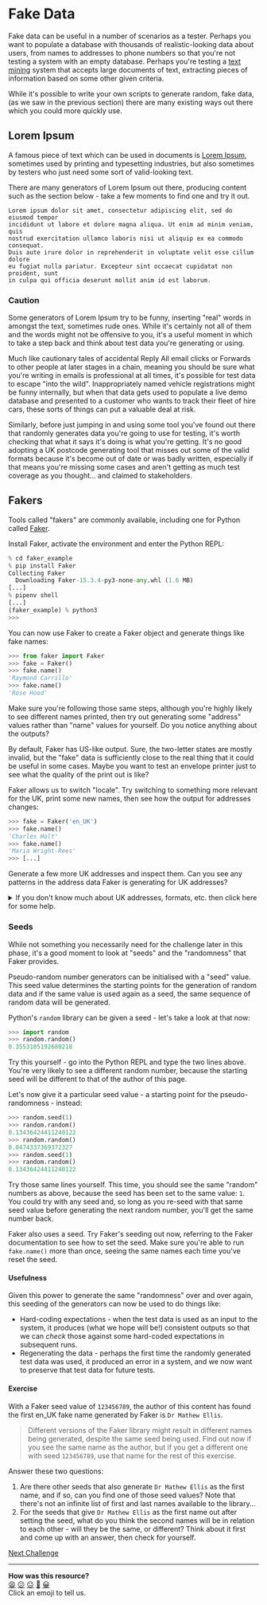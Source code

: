 # Fake Data

Fake data can be useful in a number of scenarios as a tester. Perhaps you want
to populate a database with thousands of realistic-looking data about users,
from names to addresses to phone numbers so that you're not testing a system
with an empty database. Perhaps you're testing a [text
mining](https://en.wikipedia.org/wiki/Text_mining) system that accepts large
documents of text, extracting pieces of information based on some other given
criteria.

While it's possible to write your own scripts to generate random, fake data, (as
we saw in the previous section) there are many existing ways out there which you
could more quickly use.

## Lorem Ipsum

A famous piece of text which can be used in documents is [Lorem
Ipsum](https://en.wikipedia.org/wiki/Lorem_ipsum), sometimes used by printing
and typesetting industries, but also sometimes by testers who just need some
sort of valid-looking text.

There are many generators of Lorem Ipsum out there, producing content such as
the section below - take a few moments to find one and try it out.

```
Lorem ipsum dolor sit amet, consectetur adipiscing elit, sed do eiusmod tempor
incididunt ut labore et dolore magna aliqua. Ut enim ad minim veniam, quis
nostrud exercitation ullamco laboris nisi ut aliquip ex ea commodo consequat.
Duis aute irure dolor in reprehenderit in voluptate velit esse cillum dolore
eu fugiat nulla pariatur. Excepteur sint occaecat cupidatat non proident, sunt
in culpa qui officia deserunt mollit anim id est laborum.
```

### Caution

Some generators of Lorem Ipsum try to be funny, inserting "real" words in
amongst the text, sometimes rude ones. While it's certainly not all of them and
the words might not be offensive to you, it's a useful moment in which to take a
step back and think about test data you're generating or using.

Much like cautionary tales of accidental Reply All email clicks or Forwards to
other people at later stages in a chain, meaning you should be sure what you're
writing in emails is professional at all times, it's possible for test data to
escape "into the wild". Inappropriately named vehicle registrations might be
funny internally, but when that data gets used to populate a live demo database
and presented to a customer who wants to track their fleet of hire cars, these
sorts of things can put a valuable deal at risk.

Similarly, before just jumping in and using some tool you've found out there
that randomly generates data you're going to use for testing, it's worth
checking that what it says it's doing is what you're getting. It's no good
adopting a UK postcode generating tool that misses out some of the valid formats
because it's become out of date or was badly written, especially if that means
you're missing some cases and aren't getting as much test coverage as you
thought... and claimed to stakeholders.

## Fakers

Tools called "fakers" are commonly available, including one for Python called
[Faker](https://github.com/joke2k/faker).

Install Faker, activate the environment and enter the Python REPL:

```python
% cd faker_example
% pip install Faker
Collecting Faker
  Downloading Faker-15.3.4-py3-none-any.whl (1.6 MB)
[...]
% pipenv shell
[...]
(faker_example) % python3
>>> 
```

You can now use Faker to create a Faker object and generate things like fake
names:

```python
>>> from faker import Faker
>>> fake = Faker()
>>> fake.name()
'Raymond Carrillo'
>>> fake.name()
'Rose Hood'
```

Make sure you're following those same steps, although you're highly likely to
see different names printed, then try out generating some "address" values
rather than "name" values for yourself. Do you notice anything about the
outputs?

By default, Faker has US-like output. Sure, the two-letter states are mostly
invalid, but the "fake" data is sufficiently close to the real thing that it
could be useful in some cases. Maybe you want to test an envelope printer just
to see what the quality of the print out is like?

Faker allows us to switch "locale". Try switching to something more relevant for
the UK, print some new names, then see how the output for addresses changes:

```python
>>> fake = Faker('en_UK')
>>> fake.name()
'Charles Holt'
>>> fake.name()
'Maria Wright-Rees'
>>> [...]
```

Generate a few more UK addresses and inspect them. Can you see any patterns in
the address data Faker is generating for UK addresses?

<details>
  <summary>If you don't know much about UK addresses, formats, etc. then click here for some help.</summary>

  Addresses in the UK can be different lengths - sometimes they can be as short
  as just three lines like:

```
DVLA
Swansea
SA99 1BN
```

  and sometimes they can be six, seven or maybe more! Faker is generating either
  three or four lines - along with the recipient's name like `Maria Wright-Rees`
  were we to add that in to our test data, that would mean addresses you might
  be testing with would all have either four or five lines... and that might not
  be sufficient. What if there was a problem with printing addresses longer than
  five lines?
</details>

### Seeds

While not something you necessarily need for the challenge later in this phase,
it's a good moment to look at "seeds" and the "randomness" that Faker provides.

Pseudo-random number generators can be initialised with a "seed" value. This
seed value determines the starting points for the generation of random data and
if the same value is used again as a seed, the same sequence of random data will
be generated.

Python's `random` library can be given a seed - let's take a look at that now:

```python
>>> import random
>>> random.random()
0.3553105192680218
```

Try this yourself - go into the Python REPL and type the two lines above. You're
very likely to see a different random number, because the starting seed will be
different to that of the author of this page.

Let's now give it a particular seed value - a starting point for the
pseudo-randomness - instead:

```python
>>> random.seed(1)
>>> random.random()
0.13436424411240122
>>> random.random()
0.8474337369372327
>>> random.seed(1)
>>> random.random()
0.13436424411240122
```

Try those same lines yourself. This time, you should see the same "random"
numbers as above, because the seed has been set to the same value: `1`. You
could try with any seed and, so long as you re-seed with that same seed value
before generating the next random number, you'll get the same number back.

Faker also uses a seed. Try Faker's seeding out now, referring to the Faker
documentation to see how to set the seed. Make sure you're able to run
`fake.name()` more than once, seeing the same names each time you've reset the
seed.

#### Usefulness

Given this power to generate the same "randomness" over and over again, this
seeding of the generators can now be used to do things like:

* Hard-coding expectations - when the test data is used as an input to the
  system, it produces (what we hope will be!) consistent outputs so that we can
  *check* those against some hard-coded expectations in subsequent runs.
* Regenerating the data - perhaps the first time the randomly generated test
  data was used, it produced an error in a system, and we now want to preserve
  that test data for future tests.

#### Exercise

With a Faker seed value of `123456789`, the author of this content has found the
first en_UK fake name generated by Faker is `Dr Mathew Ellis`.

> Different versions of the Faker library might result in different names being
> generated, despite the same seed being used. Find out now if you see the same
> name as the author, but if you get a different one with seed `123456789`, use
> that name for the rest of this exercise.

Answer these two questions:

1. Are there other seeds that also generate `Dr Mathew Ellis` as the first name,
   and if so, can you find one of those seed values? Note that there's not an
   infinite list of first and last names available to the library...
2. For the seeds that give `Dr Mathew Ellis` as the first name out after setting
   the seed, what do you think the second names will be in relation to each
   other - will they be the same, or different? Think about it first and come up
   with an answer, then check for yourself.

[Next Challenge](03_challenge.md)

<!-- BEGIN GENERATED SECTION DO NOT EDIT -->

---

**How was this resource?**  
[😫](https://airtable.com/shrUJ3t7KLMqVRFKR?prefill_Repository=makersacademy%2Fextending-testing&prefill_File=phase2%2F02_fake_data.md&prefill_Sentiment=😫) [😕](https://airtable.com/shrUJ3t7KLMqVRFKR?prefill_Repository=makersacademy%2Fextending-testing&prefill_File=phase2%2F02_fake_data.md&prefill_Sentiment=😕) [😐](https://airtable.com/shrUJ3t7KLMqVRFKR?prefill_Repository=makersacademy%2Fextending-testing&prefill_File=phase2%2F02_fake_data.md&prefill_Sentiment=😐) [🙂](https://airtable.com/shrUJ3t7KLMqVRFKR?prefill_Repository=makersacademy%2Fextending-testing&prefill_File=phase2%2F02_fake_data.md&prefill_Sentiment=🙂) [😀](https://airtable.com/shrUJ3t7KLMqVRFKR?prefill_Repository=makersacademy%2Fextending-testing&prefill_File=phase2%2F02_fake_data.md&prefill_Sentiment=😀)  
Click an emoji to tell us.

<!-- END GENERATED SECTION DO NOT EDIT -->
